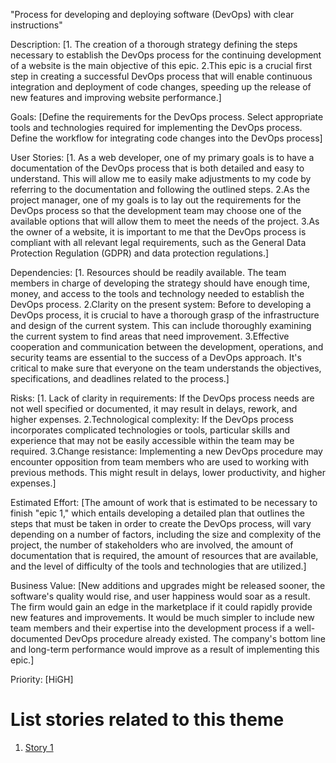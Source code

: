 "Process for developing and deploying software (DevOps) with clear instructions"

Description: [1. The creation of a thorough strategy defining the steps necessary to establish the DevOps process for the continuing development of a website is the main objective of this epic.
2.This epic is a crucial first step in creating a successful DevOps process that will enable continuous integration and deployment of code changes, speeding up the release of new features and improving website performance.]

Goals: [Define the requirements for the DevOps process.
 Select appropriate tools and technologies required for implementing the DevOps process.
 Define the workflow for integrating code changes into the DevOps process]

User Stories: [1. As a web developer, one of my primary goals is to have a documentation of the DevOps process that is both detailed and easy to understand. This will allow me to easily make adjustments to my code by referring to the documentation and following the outlined steps.
2.As the project manager, one of my goals is to lay out the requirements for the DevOps process so that the development team may choose one of the available options that will allow them to meet the needs of the project.
3.As the owner of a website, it is important to me that the DevOps process is compliant with all relevant legal requirements, such as the General Data Protection Regulation (GDPR) and data protection regulations.]

Dependencies: [1. Resources should be readily available. The team members in charge of developing the strategy should have enough time, money, and access to the tools and technology needed to establish the DevOps process.
2.Clarity on the present system: Before to developing a DevOps process, it is crucial to have a thorough grasp of the infrastructure and design of the current system. This can include thoroughly examining the current system to find areas that need improvement.
3.Effective cooperation and communication between the development, operations, and security teams are essential to the success of a DevOps approach. It's critical to make sure that everyone on the team understands the objectives, specifications, and deadlines related to the process.]

Risks: [1. Lack of clarity in requirements: If the DevOps process needs are not well specified or documented, it may result in delays, rework, and higher expenses.
2.Technological complexity: If the DevOps process incorporates complicated technologies or tools, particular skills and experience that may not be easily accessible within the team may be required.
3.Change resistance: Implementing a new DevOps procedure may encounter opposition from team members who are used to working with previous methods. This might result in delays, lower productivity, and higher expenses.]

Estimated Effort: [The amount of work that is estimated to be necessary to finish "epic 1," which entails developing a detailed plan that outlines the steps that must be taken in order to create the DevOps process, will vary depending on a number of factors, including the size and complexity of the project, the number of stakeholders who are involved, the amount of documentation that is required, the amount of resources that are available, and the level of difficulty of the tools and technologies that are utilized.]

Business Value: [New additions and upgrades might be released sooner, the software's quality would rise, and user happiness would soar as a result. The firm would gain an edge in the marketplace if it could rapidly provide new features and improvements. It would be much simpler to include new team members and their expertise into the development process if a well-documented DevOps procedure already existed. The company's bottom line and long-term performance would improve as a result of implementing this epic.]

Priority: [HiGH]

# List stories related to this theme
1. [Story 1](documentation/templates/theme/initiatives/epics/stories/story_template.md)